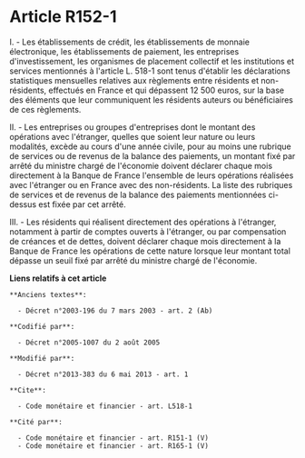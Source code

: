 # Article R152-1

I. - Les établissements de crédit, les établissements de monnaie électronique, les établissements de paiement, les
entreprises d'investissement, les organismes de placement collectif et les institutions et services mentionnés à l'article L.
518-1 sont tenus d'établir les déclarations statistiques mensuelles relatives aux règlements entre résidents et non-
résidents, effectués en France et qui dépassent 12 500 euros, sur la base des éléments que leur communiquent les résidents
auteurs ou bénéficiaires de ces règlements. 

II. - Les entreprises ou groupes d'entreprises dont le montant des opérations avec l'étranger, quelles que soient leur nature
ou leurs modalités, excède au cours d'une année civile, pour au moins une rubrique de services ou de revenus de la balance
des paiements, un montant fixé par arrêté du ministre chargé de l'économie doivent déclarer chaque mois directement à la
Banque de France l'ensemble de leurs opérations réalisées avec l'étranger ou en France avec des non-résidents. La liste des
rubriques de services et de revenus de la balance des paiements mentionnées ci-dessus est fixée par cet arrêté. 

III. - Les résidents qui réalisent directement des opérations à l'étranger, notamment à partir de comptes ouverts à
l'étranger, ou par compensation de créances et de dettes, doivent déclarer chaque mois directement à la Banque de France les
opérations de cette nature lorsque leur montant total dépasse un seuil fixé par arrêté du ministre chargé de l'économie.

**Liens relatifs à cet article**

	**Anciens textes**:

	  - Décret n°2003-196 du 7 mars 2003 - art. 2 (Ab)

	**Codifié par**:

	  - Décret n°2005-1007 du 2 août 2005

	**Modifié par**:

	  - Décret n°2013-383 du 6 mai 2013 - art. 1

	**Cite**:

	  - Code monétaire et financier - art. L518-1

	**Cité par**:

	  - Code monétaire et financier - art. R151-1 (V)
	  - Code monétaire et financier - art. R165-1 (V)
